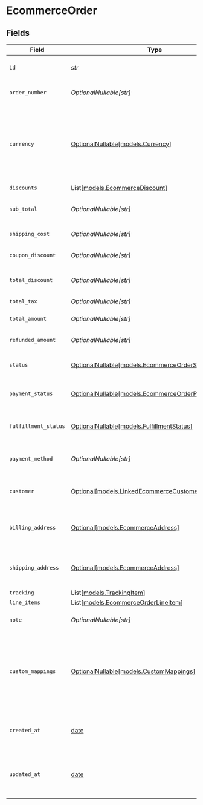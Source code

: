 # EcommerceOrder


## Fields

| Field                                                                                                                              | Type                                                                                                                               | Required                                                                                                                           | Description                                                                                                                        | Example                                                                                                                            |
| ---------------------------------------------------------------------------------------------------------------------------------- | ---------------------------------------------------------------------------------------------------------------------------------- | ---------------------------------------------------------------------------------------------------------------------------------- | ---------------------------------------------------------------------------------------------------------------------------------- | ---------------------------------------------------------------------------------------------------------------------------------- |
| `id`                                                                                                                               | *str*                                                                                                                              | :heavy_check_mark:                                                                                                                 | A unique identifier for an object.                                                                                                 | 12345                                                                                                                              |
| `order_number`                                                                                                                     | *OptionalNullable[str]*                                                                                                            | :heavy_minus_sign:                                                                                                                 | Order number, if any.                                                                                                              | 123456789                                                                                                                          |
| `currency`                                                                                                                         | [OptionalNullable[models.Currency]](../models/currency.md)                                                                         | :heavy_minus_sign:                                                                                                                 | Indicates the associated currency for an amount of money. Values correspond to [ISO 4217](https://en.wikipedia.org/wiki/ISO_4217). | USD                                                                                                                                |
| `discounts`                                                                                                                        | List[[models.EcommerceDiscount](../models/ecommercediscount.md)]                                                                   | :heavy_minus_sign:                                                                                                                 | N/A                                                                                                                                |                                                                                                                                    |
| `sub_total`                                                                                                                        | *OptionalNullable[str]*                                                                                                            | :heavy_minus_sign:                                                                                                                 | Sub-total amount, normally before tax.                                                                                             | 45.17                                                                                                                              |
| `shipping_cost`                                                                                                                    | *OptionalNullable[str]*                                                                                                            | :heavy_minus_sign:                                                                                                                 | Shipping cost, if any.                                                                                                             | 5.17                                                                                                                               |
| `coupon_discount`                                                                                                                  | *OptionalNullable[str]*                                                                                                            | :heavy_minus_sign:                                                                                                                 | Coupon discount, if any.                                                                                                           | 5.5                                                                                                                                |
| `total_discount`                                                                                                                   | *OptionalNullable[str]*                                                                                                            | :heavy_minus_sign:                                                                                                                 | Total discount, if any.                                                                                                            | 5.5                                                                                                                                |
| `total_tax`                                                                                                                        | *OptionalNullable[str]*                                                                                                            | :heavy_minus_sign:                                                                                                                 | Total tax, if any.                                                                                                                 | 5.16                                                                                                                               |
| `total_amount`                                                                                                                     | *OptionalNullable[str]*                                                                                                            | :heavy_minus_sign:                                                                                                                 | Total amount due.                                                                                                                  | 50.17                                                                                                                              |
| `refunded_amount`                                                                                                                  | *OptionalNullable[str]*                                                                                                            | :heavy_minus_sign:                                                                                                                 | Refunded amount, if any.                                                                                                           | 5.5                                                                                                                                |
| `status`                                                                                                                           | [OptionalNullable[models.EcommerceOrderStatus]](../models/ecommerceorderstatus.md)                                                 | :heavy_minus_sign:                                                                                                                 | Current status of the order.                                                                                                       | active                                                                                                                             |
| `payment_status`                                                                                                                   | [OptionalNullable[models.EcommerceOrderPaymentStatus]](../models/ecommerceorderpaymentstatus.md)                                   | :heavy_minus_sign:                                                                                                                 | Current payment status of the order.                                                                                               | paid                                                                                                                               |
| `fulfillment_status`                                                                                                               | [OptionalNullable[models.FulfillmentStatus]](../models/fulfillmentstatus.md)                                                       | :heavy_minus_sign:                                                                                                                 | Current fulfillment status of the order.                                                                                           | shipped                                                                                                                            |
| `payment_method`                                                                                                                   | *OptionalNullable[str]*                                                                                                            | :heavy_minus_sign:                                                                                                                 | Payment method used for this order.                                                                                                | credit_card                                                                                                                        |
| `customer`                                                                                                                         | [Optional[models.LinkedEcommerceCustomer]](../models/linkedecommercecustomer.md)                                                   | :heavy_minus_sign:                                                                                                                 | The customer this entity is linked to.                                                                                             |                                                                                                                                    |
| `billing_address`                                                                                                                  | [Optional[models.EcommerceAddress]](../models/ecommerceaddress.md)                                                                 | :heavy_minus_sign:                                                                                                                 | An object representing a shipping or billing address.                                                                              |                                                                                                                                    |
| `shipping_address`                                                                                                                 | [Optional[models.EcommerceAddress]](../models/ecommerceaddress.md)                                                                 | :heavy_minus_sign:                                                                                                                 | An object representing a shipping or billing address.                                                                              |                                                                                                                                    |
| `tracking`                                                                                                                         | List[[models.TrackingItem](../models/trackingitem.md)]                                                                             | :heavy_minus_sign:                                                                                                                 | N/A                                                                                                                                |                                                                                                                                    |
| `line_items`                                                                                                                       | List[[models.EcommerceOrderLineItem](../models/ecommerceorderlineitem.md)]                                                         | :heavy_minus_sign:                                                                                                                 | N/A                                                                                                                                |                                                                                                                                    |
| `note`                                                                                                                             | *OptionalNullable[str]*                                                                                                            | :heavy_minus_sign:                                                                                                                 | Note for the order.                                                                                                                | Special instructions for delivery                                                                                                  |
| `custom_mappings`                                                                                                                  | [OptionalNullable[models.CustomMappings]](../models/custommappings.md)                                                             | :heavy_minus_sign:                                                                                                                 | When custom mappings are configured on the resource, the result is included here.                                                  |                                                                                                                                    |
| `created_at`                                                                                                                       | [date](https://docs.python.org/3/library/datetime.html#date-objects)                                                               | :heavy_minus_sign:                                                                                                                 | The date and time when the object was created.                                                                                     | 2020-09-30T07:43:32.000Z                                                                                                           |
| `updated_at`                                                                                                                       | [date](https://docs.python.org/3/library/datetime.html#date-objects)                                                               | :heavy_minus_sign:                                                                                                                 | The date and time when the object was last updated.                                                                                | 2020-09-30T07:43:32.000Z                                                                                                           |